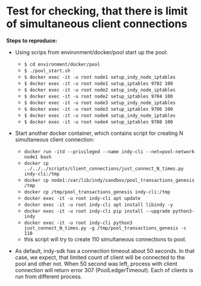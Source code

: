 # Test for checking, that there is limit of simultaneous client connections

**Steps to reproduce:**
 - Using scrips from environment/docker/pool start up the pool:
    - ``$ cd environment/docker/pool``
    - ``$ ./pool_start.sh``
    - ``$ docker exec -it -u root node1 setup_indy_node_iptables``
    - ``$ docker exec -it -u root node1 setup_iptables 9702 100``
    - ``$ docker exec -it -u root node2 setup_indy_node_iptables``
    - ``$ docker exec -it -u root node2 setup_iptables 9704 100``
    - ``$ docker exec -it -u root node3 setup_indy_node_iptables``
    - ``$ docker exec -it -u root node3 setup_iptables 9706 100``
    - ``$ docker exec -it -u root node4 setup_indy_node_iptables``
    - ``$ docker exec -it -u root node4 setup_iptables 9708 100``
    
 - Start another docker container, which contains script for creating N simultaneous client connection:
    - ``docker run -itd --privileged --name indy-cli --net=pool-network node1 bash``
    - ``docker cp ../../../scripts/client_connections/just_connect_N_times.py indy-cli:/tmp``
    - ``docker cp node1:/var/lib/indy/sandbox/pool_transactions_genesis /tmp``
    - ``docker cp /tmp/pool_transactions_genesis indy-cli:/tmp``
    - ``docker exec -it -u root indy-cli apt update``
    - ``docker exec -it -u root indy-cli apt install libindy -y``
    - ``docker exec -it -u root indy-cli pip install --upgrade python3-indy``
    - ``docker exec -it -u root indy-cli python3 just_connect_N_times.py -g /tmp/pool_transactions_genesis -c 110``
    - this script will try to create 110 simultaneous connections to pool.    
 - As default, indy-sdk has a connection timeout about 50 seconds. In that case, we expect, that limited count of client will be connected to the pool and 
 other not. When 50 second was left, process with client connection will return error 307 (PoolLedgerTimeout).
 Each of clients is run from different process. 
   
    